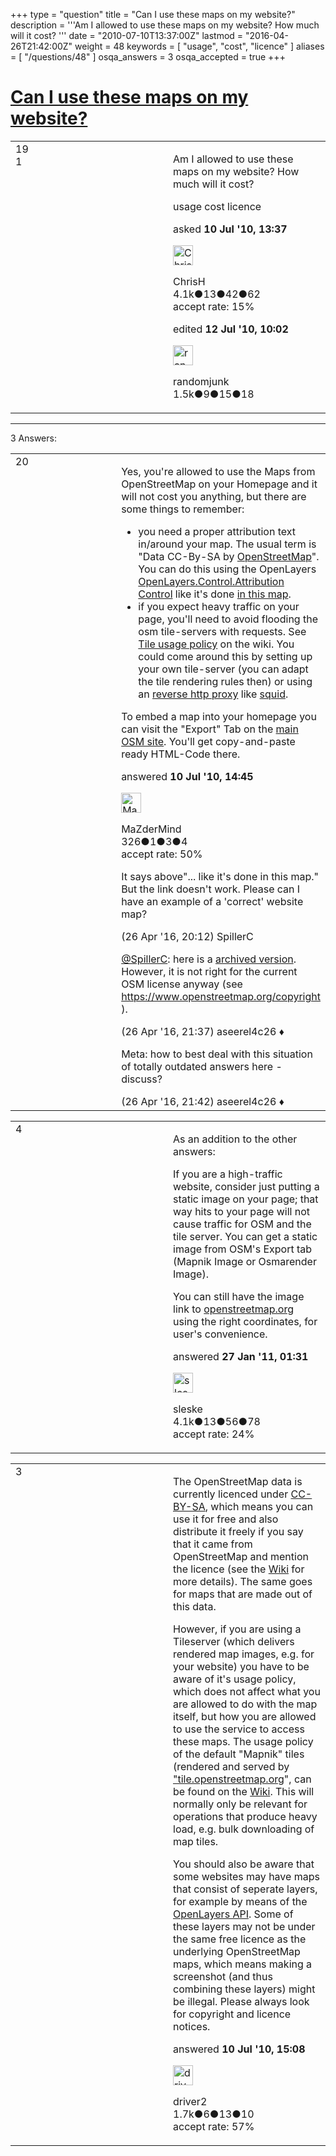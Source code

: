 +++
type = "question"
title = "Can I use these maps on my website?"
description = '''Am I allowed to use these maps on my website? How much will it cost? '''
date = "2010-07-10T13:37:00Z"
lastmod = "2016-04-26T21:42:00Z"
weight = 48
keywords = [ "usage", "cost", "licence" ]
aliases = [ "/questions/48" ]
osqa_answers = 3
osqa_accepted = true
+++

<div class="headNormal">

# [Can I use these maps on my website?](/questions/48/can-i-use-these-maps-on-my-website)

</div>

<div id="main-body">

<div id="askform">

<table id="question-table" style="width:100%;">
<colgroup>
<col style="width: 50%" />
<col style="width: 50%" />
</colgroup>
<tbody>
<tr>
<td style="width: 30px; vertical-align: top"><div class="vote-buttons">
<span id="post-48-upvote" class="ajax-command post-vote up" rel="nofollow" title="I like this post (click again to cancel)"> </span>
<div id="post-48-score" class="post-score" title="current number of votes">
19
</div>
<span id="post-48-downvote" class="ajax-command post-vote down" rel="nofollow" title="I dont like this post (click again to cancel)"> </span> <span id="favorite-mark" class="ajax-command favorite-mark" rel="nofollow" title="mark/unmark this question as favorite (click again to cancel)"> </span>
<div id="favorite-count" class="favorite-count">
1
</div>
</div></td>
<td><div id="item-right">
<div class="question-body">
<p>Am I allowed to use these maps on my website? How much will it cost?</p>
</div>
<div id="question-tags" class="tags-container tags">
<span class="post-tag tag-link-usage" rel="tag" title="see questions tagged &#39;usage&#39;">usage</span> <span class="post-tag tag-link-cost" rel="tag" title="see questions tagged &#39;cost&#39;">cost</span> <span class="post-tag tag-link-licence" rel="tag" title="see questions tagged &#39;licence&#39;">licence</span>
</div>
<div id="question-controls" class="post-controls">
&#10;</div>
<div class="post-update-info-container">
<div class="post-update-info post-update-info-user">
<p>asked <strong>10 Jul '10, 13:37</strong></p>
<img src="https://secure.gravatar.com/avatar/b906204accce0fd58bc408b22bae01f2?s=32&amp;d=identicon&amp;r=g" class="gravatar" width="32" height="32" alt="ChrisH&#39;s gravatar image" />
<p><span>ChrisH</span><br />
<span class="score" title="4075 reputation points"><span>4.1k</span></span><span title="13 badges"><span class="badge1">●</span><span class="badgecount">13</span></span><span title="42 badges"><span class="silver">●</span><span class="badgecount">42</span></span><span title="62 badges"><span class="bronze">●</span><span class="badgecount">62</span></span><br />
<span class="accept_rate" title="Rate of the user&#39;s accepted answers">accept rate:</span> <span title="ChrisH has 11 accepted answers">15%</span></p>
</div>
<div class="post-update-info post-update-info-edited">
<p><span> edited <strong>12 Jul '10, 10:02</strong> </span></p>
<img src="https://secure.gravatar.com/avatar/3b5143f79efbb5d8c7d52325f41e0e3a?s=32&amp;d=identicon&amp;r=g" class="gravatar" width="32" height="32" alt="randomjunk&#39;s gravatar image" />
<p><span>randomjunk</span><br />
<span class="score" title="1545 reputation points"><span>1.5k</span></span><span title="9 badges"><span class="badge1">●</span><span class="badgecount">9</span></span><span title="15 badges"><span class="silver">●</span><span class="badgecount">15</span></span><span title="18 badges"><span class="bronze">●</span><span class="badgecount">18</span></span></p>
</div>
</div>
<div id="comments-container-48" class="comments-container">
&#10;</div>
<div id="comment-tools-48" class="comment-tools">
&#10;</div>
<div class="clear">
&#10;</div>
<div id="comment-48-form-container" class="comment-form-container">
&#10;</div>
<div class="clear">
&#10;</div>
</div></td>
</tr>
</tbody>
</table>

------------------------------------------------------------------------

<div class="tabBar">

<span id="sort-top"></span>

<div class="headQuestions">

3 Answers:

</div>

</div>

<span id="51"></span>

<div id="answer-container-51" class="answer accepted-answer">

<table style="width:100%;">
<colgroup>
<col style="width: 50%" />
<col style="width: 50%" />
</colgroup>
<tbody>
<tr>
<td style="width: 30px; vertical-align: top"><div class="vote-buttons">
<span id="post-51-upvote" class="ajax-command post-vote up" rel="nofollow" title="I like this post (click again to cancel)"> </span>
<div id="post-51-score" class="post-score" title="current number of votes">
20
</div>
<span id="post-51-downvote" class="ajax-command post-vote down" rel="nofollow" title="I dont like this post (click again to cancel)"> </span> <span class="accept-answer on" rel="nofollow" title="ChrisH has selected this answer as the correct answer"> </span>
</div></td>
<td><div class="item-right">
<div class="answer-body">
<p>Yes, you're allowed to use the Maps from OpenStreetMap on your Homepage and it will not cost you anything, but there are some things to remember:</p>
<ul>
<li>you need a proper attribution text in/around your map. The usual term is "Data CC-By-SA by <a href="http://openstreetmap.org/">OpenStreetMap</a>". You can do this using the OpenLayers <a href="http://dev.openlayers.org/docs/files/OpenLayers/Control/Attribution-js.html">OpenLayers.Control.Attribution Control</a> like it's done <a href="http://toolserver.org/~osm/styles/">in this map</a>.</li>
<li>if you expect heavy traffic on your page, you'll need to avoid flooding the osm tile-servers with requests. See <a href="https://wiki.openstreetmap.org/wiki/Tile_usage_policy">Tile usage policy</a> on the wiki. You could come around this by setting up your own tile-server (you can adapt the tile rendering rules then) or using an <a href="http://en.wikipedia.org/wiki/Reverse_proxy">reverse http proxy</a> like <a href="http://www.squid-cache.org/">squid</a>.</li>
</ul>
<p>To embed a map into your homepage you can visit the "Export" Tab on the <a href="https://www.openstreetmap.org/">main OSM site</a>. You'll get copy-and-paste ready HTML-Code there.</p>
</div>
<div class="answer-controls post-controls">
&#10;</div>
<div class="post-update-info-container">
<div class="post-update-info post-update-info-user">
<p>answered <strong>10 Jul '10, 14:45</strong></p>
<img src="https://secure.gravatar.com/avatar/f3ef36c6e680019cfe1dda5d5e15d9bd?s=32&amp;d=identicon&amp;r=g" class="gravatar" width="32" height="32" alt="MaZderMind&#39;s gravatar image" />
<p><span>MaZderMind</span><br />
<span class="score" title="326 reputation points">326</span><span title="1 badges"><span class="badge1">●</span><span class="badgecount">1</span></span><span title="3 badges"><span class="silver">●</span><span class="badgecount">3</span></span><span title="4 badges"><span class="bronze">●</span><span class="badgecount">4</span></span><br />
<span class="accept_rate" title="Rate of the user&#39;s accepted answers">accept rate:</span> <span title="MaZderMind has one accepted answer">50%</span></p>
</div>
</div>
<div id="comments-container-51" class="comments-container">
<span id="49442"></span>
<div id="comment-49442" class="comment">
<div id="post-49442-score" class="comment-score">
&#10;</div>
<div class="comment-text">
<p>It says above"... like it's done in this map." But the link doesn't work. Please can I have an example of a 'correct' website map?</p>
</div>
<div id="comment-49442-info" class="comment-info">
<span class="comment-age">(26 Apr '16, 20:12)</span> <span class="comment-user userinfo">SpillerC</span>
</div>
</div>
<span id="49443"></span>
<div id="comment-49443" class="comment">
<div id="post-49443-score" class="comment-score">
&#10;</div>
<div class="comment-text">
<p><a href="https://help.openstreetmap.org/users/12234/spillerc"></a><a href="https://help.openstreetmap.org/users/12234/spillerc">@SpillerC</a>: here is a <a href="http://wayback.archive.org/web/20100803152546/http://toolserver.org/~osm/styles/?">archived version</a>. However, it is not right for the current OSM license anyway (see <a href="https://www.openstreetmap.org/copyright">https://www.openstreetmap.org/copyright</a> ).</p>
</div>
<div id="comment-49443-info" class="comment-info">
<span class="comment-age">(26 Apr '16, 21:37)</span> <span class="comment-user userinfo">aseerel4c26 ♦</span>
</div>
</div>
<span id="49444"></span>
<div id="comment-49444" class="comment">
<div id="post-49444-score" class="comment-score">
&#10;</div>
<div class="comment-text">
<p>Meta: how to best deal with this situation of totally outdated answers here - <span>discuss</span>?</p>
</div>
<div id="comment-49444-info" class="comment-info">
<span class="comment-age">(26 Apr '16, 21:42)</span> <span class="comment-user userinfo">aseerel4c26 ♦</span>
</div>
</div>
</div>
<div id="comment-tools-51" class="comment-tools">
&#10;</div>
<div class="clear">
&#10;</div>
<div id="comment-51-form-container" class="comment-form-container">
&#10;</div>
<div class="clear">
&#10;</div>
</div></td>
</tr>
</tbody>
</table>

</div>

<span id="2467"></span>

<div id="answer-container-2467" class="answer">

<table style="width:100%;">
<colgroup>
<col style="width: 50%" />
<col style="width: 50%" />
</colgroup>
<tbody>
<tr>
<td style="width: 30px; vertical-align: top"><div class="vote-buttons">
<span id="post-2467-upvote" class="ajax-command post-vote up" rel="nofollow" title="I like this post (click again to cancel)"> </span>
<div id="post-2467-score" class="post-score" title="current number of votes">
4
</div>
<span id="post-2467-downvote" class="ajax-command post-vote down" rel="nofollow" title="I dont like this post (click again to cancel)"> </span>
</div></td>
<td><div class="item-right">
<div class="answer-body">
<p>As an addition to the other answers:</p>
<p>If you are a high-traffic website, consider just putting a static image on your page; that way hits to your page will not cause traffic for OSM and the tile server. You can get a static image from OSM's Export tab (Mapnik Image or Osmarender Image).</p>
<p>You can still have the image link to <a href="http://openstreetmap.org">openstreetmap.org</a> using the right coordinates, for user's convenience.</p>
</div>
<div class="answer-controls post-controls">
&#10;</div>
<div class="post-update-info-container">
<div class="post-update-info post-update-info-user">
<p>answered <strong>27 Jan '11, 01:31</strong></p>
<img src="https://secure.gravatar.com/avatar/6c2dd6a39d3f38f1bb47a8c1fe8325e2?s=32&amp;d=identicon&amp;r=g" class="gravatar" width="32" height="32" alt="sleske&#39;s gravatar image" />
<p><span>sleske</span><br />
<span class="score" title="4090 reputation points"><span>4.1k</span></span><span title="13 badges"><span class="badge1">●</span><span class="badgecount">13</span></span><span title="56 badges"><span class="silver">●</span><span class="badgecount">56</span></span><span title="78 badges"><span class="bronze">●</span><span class="badgecount">78</span></span><br />
<span class="accept_rate" title="Rate of the user&#39;s accepted answers">accept rate:</span> <span title="sleske has 19 accepted answers">24%</span></p>
</div>
</div>
<div id="comments-container-2467" class="comments-container">
&#10;</div>
<div id="comment-tools-2467" class="comment-tools">
&#10;</div>
<div class="clear">
&#10;</div>
<div id="comment-2467-form-container" class="comment-form-container">
&#10;</div>
<div class="clear">
&#10;</div>
</div></td>
</tr>
</tbody>
</table>

</div>

<span id="54"></span>

<div id="answer-container-54" class="answer">

<table style="width:100%;">
<colgroup>
<col style="width: 50%" />
<col style="width: 50%" />
</colgroup>
<tbody>
<tr>
<td style="width: 30px; vertical-align: top"><div class="vote-buttons">
<span id="post-54-upvote" class="ajax-command post-vote up" rel="nofollow" title="I like this post (click again to cancel)"> </span>
<div id="post-54-score" class="post-score" title="current number of votes">
3
</div>
<span id="post-54-downvote" class="ajax-command post-vote down" rel="nofollow" title="I dont like this post (click again to cancel)"> </span>
</div></td>
<td><div class="item-right">
<div class="answer-body">
<p>The OpenStreetMap data is currently licenced under <a href="http://creativecommons.org/licenses/by-sa/2.0/" title="Creative Commons — Attribution-ShareAlike 2.0 Generic">CC-BY-SA</a>, which means you can use it for free and also distribute it freely if you say that it came from OpenStreetMap and mention the licence (see the <a href="https://wiki.openstreetmap.org/wiki/Licence" title="OpenStreetMap Licence">Wiki</a> for more details). The same goes for maps that are made out of this data.</p>
<p>However, if you are using a Tileserver (which delivers rendered map images, e.g. for your website) you have to be aware of it's usage policy, which does not affect what you are allowed to do with the map itself, but how you are allowed to use the service to access these maps. The usage policy of the default "Mapnik" tiles (rendered and served by <a href="http://%22tile.openstreetmap.org">"tile.openstreetmap.org</a>", can be found on the <a href="https://wiki.openstreetmap.org/wiki/Tile_usage_policy" title="Tile usage policy">Wiki</a>. This will normally only be relevant for operations that produce heavy load, e.g. bulk downloading of map tiles.</p>
<p>You should also be aware that some websites may have maps that consist of seperate layers, for example by means of the <a href="http://openlayers.org" title="OpenLayers">OpenLayers API</a>. Some of these layers may not be under the same free licence as the underlying OpenStreetMap maps, which means making a screenshot (and thus combining these layers) might be illegal. Please always look for copyright and licence notices.</p>
</div>
<div class="answer-controls post-controls">
&#10;</div>
<div class="post-update-info-container">
<div class="post-update-info post-update-info-user">
<p>answered <strong>10 Jul '10, 15:08</strong></p>
<img src="https://secure.gravatar.com/avatar/5121664159901fa36daf691b8ec860b4?s=32&amp;d=identicon&amp;r=g" class="gravatar" width="32" height="32" alt="driver2&#39;s gravatar image" />
<p><span>driver2</span><br />
<span class="score" title="1655 reputation points"><span>1.7k</span></span><span title="6 badges"><span class="badge1">●</span><span class="badgecount">6</span></span><span title="13 badges"><span class="silver">●</span><span class="badgecount">13</span></span><span title="10 badges"><span class="bronze">●</span><span class="badgecount">10</span></span><br />
<span class="accept_rate" title="Rate of the user&#39;s accepted answers">accept rate:</span> <span title="driver2 has 4 accepted answers">57%</span></p>
</div>
</div>
<div id="comments-container-54" class="comments-container">
&#10;</div>
<div id="comment-tools-54" class="comment-tools">
&#10;</div>
<div class="clear">
&#10;</div>
<div id="comment-54-form-container" class="comment-form-container">
&#10;</div>
<div class="clear">
&#10;</div>
</div></td>
</tr>
</tbody>
</table>

</div>

<div class="paginator-container-left">

</div>

</div>

</div>

